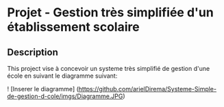 # Projet - Gestion très simplifiée d'un établissement scolaire


## Description
This project vise à concevoir un systeme très simplifié de gestion d'une école en suivant le diagramme suivant:

! [Inserer le diagramme] (https://github.com/arielDirema/Systeme-Simple-de-gestion-d-cole/imgs/Diagramme.JPG)
